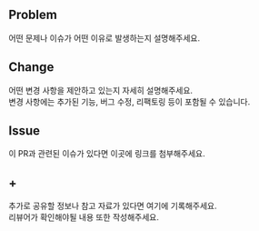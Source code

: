 ## Problem

어떤 문제나 이슈가 어떤 이유로 발생하는지 설명해주세요.

## Change

어떤 변경 사항을 제안하고 있는지 자세히 설명해주세요.<br>
변경 사항에는 추가된 기능, 버그 수정, 리팩토링 등이 포함될 수 있습니다.

## Issue

이 PR과 관련된 이슈가 있다면 이곳에 링크를 첨부해주세요.

## +

추가로 공유할 정보나 참고 자료가 있다면 여기에 기록해주세요.<br>
리뷰어가 확인해야될 내용 또한 작성해주세요.
